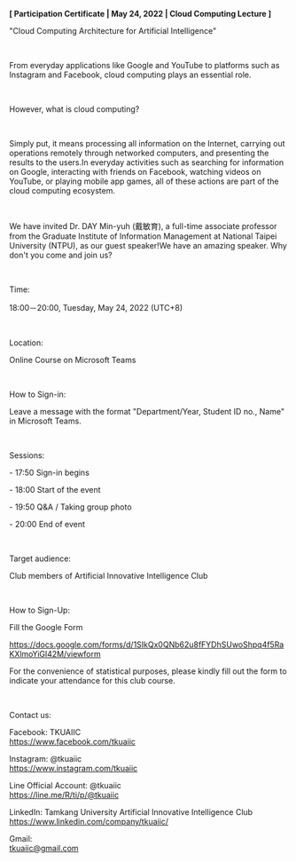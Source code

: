 **[ Participation Certificate | May 24, 2022 | Cloud Computing Lecture ]**

"Cloud Computing Architecture for Artificial Intelligence"

&nbsp;

From everyday applications like Google and YouTube to platforms such as Instagram and Facebook, cloud computing plays an essential role.

&nbsp;

However, what is cloud computing?

&nbsp;

Simply put, it means processing all information on the Internet, carrying out operations remotely through networked computers, and presenting the results to the users.In everyday activities such as searching for information on Google, interacting with friends on Facebook, watching videos on YouTube, or playing mobile app games, all of these actions are part of the cloud computing ecosystem.

&nbsp;

We have invited Dr. DAY Min-yuh (戴敏育), a full-time associate professor from the Graduate Institute of Information Management at National Taipei University (NTPU), as our guest speaker!We have an amazing speaker. Why don't you come and join us?

&nbsp;

Time:

18:00－20:00, Tuesday, May 24, 2022 (UTC+8)

&nbsp;

Location:

Online Course on Microsoft Teams

&nbsp;

How to Sign-in:

Leave a message with the format "Department/Year, Student ID no., Name" in Microsoft Teams.

&nbsp;

Sessions:

\- 17:50 Sign-in begins

\- 18:00 Start of the event

\- 19:50 Q&A / Taking group photo

\- 20:00 End of event

&nbsp;

Target audience:

Club members of Artificial Innovative Intelligence Club

&nbsp;

How to Sign-Up:

Fill the Google Form

https://docs.google.com/forms/d/1SIkQx0QNb62u8fFYDhSUwoShpq4f5RaKXlmoYiGl42M/viewform

For the convenience of statistical purposes, please kindly fill out the form to indicate your attendance for this club course.

&nbsp;

Contact us:

Facebook: TKUAIIC <br />https://www.facebook.com/tkuaiic

Instagram: @tkuaiic <br />https://www.instagram.com/tkuaiic

Line Official Account: @tkuaiic <br />https://line.me/R/ti/p/@tkuaiic

LinkedIn: Tamkang University Artificial Innovative Intelligence Club <br />https://www.linkedin.com/company/tkuaiic/

Gmail: <br />tkuaiic@gmail.com
